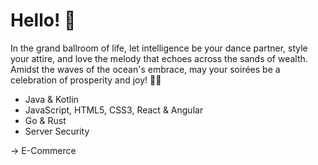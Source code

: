 # Hello! 💃

In the grand ballroom of life, let intelligence be your dance partner, style your attire, and love the melody that echoes across the sands of wealth. 
Amidst the waves of the ocean's embrace, may your soirées be a celebration of prosperity and joy! 🍹🎾

- Java & Kotlin
- JavaScript, HTML5, CSS3, React & Angular
- Go & Rust
- Server Security

-> E-Commerce 
